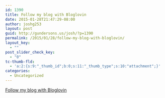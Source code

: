 ```yaml
---
id: 1390
title: Follow my blog with Bloglovin
date: 2015-01-28T21:47:29-08:00
author: joshg253
layout: post
guid: http://gundersons.us/josh/?p=1390
permalink: /2015/01/28/follow-my-blog-with-bloglovin/
layout_key:
  - ""
post_slider_check_key:
  - "0"
tc-thumb-fld:
  - 'a:2:{s:9:"_thumb_id";b:0;s:11:"_thumb_type";s:10:"attachment";}'
categories:
  - Uncategorized
---
```

<a href="https://www.bloglovin.com/blog/13561255/?claim=6f76bet6frv">Follow my blog with Bloglovin</a>